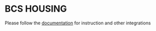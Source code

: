 # BCS HOUSING

Please follow the [documentation](https://docs.baguscodestudio.com/paid_scripts/housing/getting_started) for instruction and other integrations
